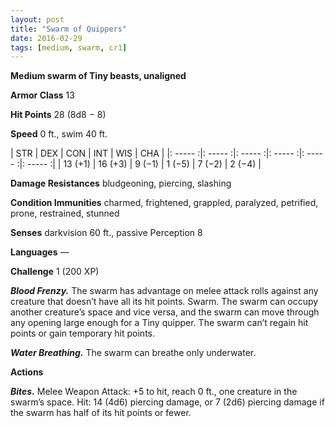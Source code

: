 ```yaml
---
layout: post
title: "Swarm of Quippers"
date: 2016-02-29
tags: [medium, swarm, cr1]
---
```


**Medium swarm of Tiny beasts, unaligned**

**Armor Class** 13

**Hit Points** 28 (8d8 − 8)

**Speed** 0 ft., swim 40 ft.

|   STR   |   DEX   |   CON   |   INT   |   WIS   |   CHA   |
|: ----- :|: ----- :|: ----- :|: ----- :|: ----- :|: ----- :|
| 13 (+1) | 16 (+3) | 9 (−1) | 1 (−5) | 7 (−2) | 2 (−4) |

**Damage Resistances** bludgeoning, piercing, slashing 

**Condition Immunities** charmed, frightened, grappled, paralyzed, petrified, prone, restrained, stunned 

**Senses** darkvision 60 ft., passive Perception 8 

**Languages** — 

**Challenge** 1 (200 XP)

***Blood Frenzy.*** The swarm has advantage on melee attack rolls against any creature that doesn’t have all its hit points. Swarm. The swarm can occupy another creature’s space and vice versa, and the swarm can move through any opening large enough for a Tiny quipper. The swarm can’t regain hit points or gain temporary hit points.

***Water Breathing.*** The swarm can breathe only underwater. 

**Actions** 

***Bites.*** Melee Weapon Attack: +5 to hit, reach 0 ft., one creature in the swarm’s space. Hit: 14 (4d6) piercing damage, or 7 (2d6) piercing damage if the swarm has half of its hit points or fewer.
